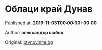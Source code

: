 
# Облаци край Дунав

Published at: **2019-11-03T00:00:00+00:00**

Author: **александър шабов**

Original: [btvnovinite.bg](https://btvnovinite.bg/az-reporterut/priroda/oblaci-kraj-dunav_536691.html)


